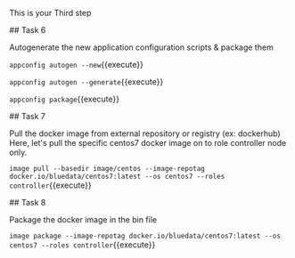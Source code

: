 This is your Third step

## Task 6

Autogenerate the new application configuration scripts & package them

`appconfig autogen --new`{{execute}}

`appconfig autogen --generate`{{execute}}

`appconfig package`{{execute}}


## Task 7
 
Pull the docker image from external repository or registry (ex: dockerhub) 
Here, let's pull the specific centos7 docker image on to role controller node only.

`image pull --basedir image/centos --image-repotag docker.io/bluedata/centos7:latest --os centos7 --roles controller`{{execute}}


## Task 8

Package the docker image in the bin file

`image package --image-repotag docker.io/bluedata/centos7:latest --os centos7 --roles controller`{{execute}}
